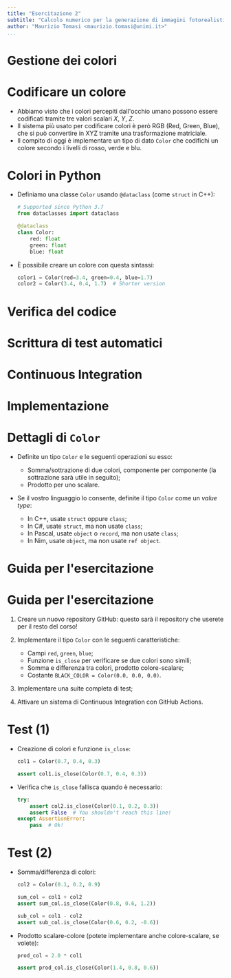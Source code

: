 ```yaml
---
title: "Esercitazione 2"
subtitle: "Calcolo numerico per la generazione di immagini fotorealistiche"
author: "Maurizio Tomasi <maurizio.tomasi@unimi.it>"
...
```


# Gestione dei colori

# Codificare un colore

-   Abbiamo visto che i colori percepiti dall'occhio umano possono essere codificati tramite tre valori scalari $X$, $Y$, $Z$.
-   Il sistema più usato per codificare colori è però RGB (Red, Green, Blue), che si può convertire in XYZ tramite una trasformazione matriciale.
-   Il compito di oggi è implementare un tipo di dato `Color` che codifichi un colore secondo i livelli di rosso, verde e blu.

# Colori in Python

-   Definiamo una classe `Color` usando `@dataclass` (come `struct` in C++):

    ```python
    # Supported since Python 3.7
    from dataclasses import dataclass

    @dataclass
    class Color:
        red: float
        green: float
        blue: float
    ```

-   È possibile creare un colore con questa sintassi:

    ```python
    color1 = Color(red=3.4, green=0.4, blue=1.7)
    color2 = Color(3.4, 0.4, 1.7)  # Shorter version
    ```

# Verifica del codice

# Scrittura di test automatici

# Continuous Integration

# Implementazione

# Dettagli di `Color`

-   Definite un tipo `Color` e le seguenti operazioni su esso:

    -   Somma/sottrazione di due colori, componente per componente (la sottrazione sarà utile in seguito);
    -   Prodotto per uno scalare.

-   Se il vostro linguaggio lo consente, definite il tipo `Color`
    come un *value type*:

    -   In C++, usate `struct` oppure `class`;
    -   In C\#, usate `struct`, ma non usate `class`;
    -   In Pascal, usate `object` o `record`, ma non usate `class`;
    -   In Nim, usate `object`, ma non usate `ref object`.

# Guida per l'esercitazione

# Guida per l'esercitazione

1.   Creare un nuovo repository GitHub: questo sarà il repository che userete per il resto del corso!

2.   Implementare il tipo `Color` con le seguenti caratteristiche:

     -   Campi `red`, `green`, `blue`;
     -   Funzione `is_close` per verificare se due colori sono simili;
     -   Somma e differenza tra colori, prodotto colore-scalare;
     -   Costante `BLACK_COLOR = Color(0.0, 0.0, 0.0)`.

3.   Implementare una suite completa di test;

4.   Attivare un sistema di Continuous Integration con GitHub Actions.


# Test (1)

-   Creazione di colori e funzione `is_close`:

    ```python
    col1 = Color(0.7, 0.4, 0.3)

    assert col1.is_close(Color(0.7, 0.4, 0.3))
    ```

-   Verifica che `is_close` fallisca quando è necessario:

    ```python
    try:
        assert col2.is_close(Color(0.1, 0.2, 0.3))
        assert False  # You shouldn't reach this line!
    except AssertionError:
        pass  # Ok!
    ```

# Test (2)

-   Somma/differenza di colori:

    ```python
    col2 = Color(0.1, 0.2, 0.9)

    sum_col = col1 + col2
    assert sum_col.is_close(Color(0.8, 0.6, 1.2))

    sub_col = col1 - col2
    assert sub_col.is_close(Color(0.6, 0.2, -0.6))
    ```

-   Prodotto scalare-colore (potete implementare anche colore-scalare,
    se volete):

    ```python
    prod_col = 2.0 * col1

    assert prod_col.is_close(Color(1.4, 0.8, 0.6))
    ```
